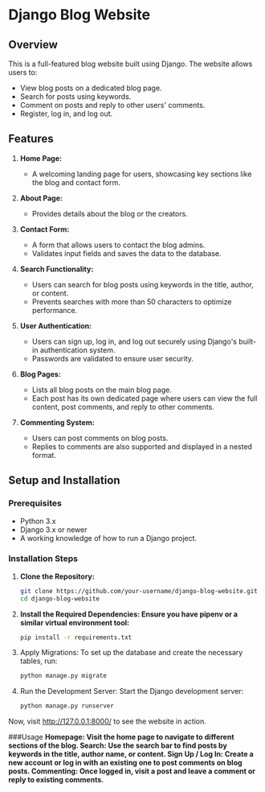 # Django Blog Website

## Overview

This is a full-featured blog website built using Django. The website allows users to:

- View blog posts on a dedicated blog page.
- Search for posts using keywords.
- Comment on posts and reply to other users' comments.
- Register, log in, and log out.

## Features

1. **Home Page:**
   - A welcoming landing page for users, showcasing key sections like the blog and contact form.

2. **About Page:**
   - Provides details about the blog or the creators.

3. **Contact Form:**
   - A form that allows users to contact the blog admins.
   - Validates input fields and saves the data to the database.

4. **Search Functionality:**
   - Users can search for blog posts using keywords in the title, author, or content.
   - Prevents searches with more than 50 characters to optimize performance.

5. **User Authentication:**
   - Users can sign up, log in, and log out securely using Django's built-in authentication system.
   - Passwords are validated to ensure user security.

6. **Blog Pages:**
   - Lists all blog posts on the main blog page.
   - Each post has its own dedicated page where users can view the full content, post comments, and reply to other comments.

7. **Commenting System:**
   - Users can post comments on blog posts.
   - Replies to comments are also supported and displayed in a nested format.

## Setup and Installation

### Prerequisites

- Python 3.x
- Django 3.x or newer
- A working knowledge of how to run a Django project.

### Installation Steps

1. **Clone the Repository:**
   ```bash
   git clone https://github.com/your-username/django-blog-website.git
   cd django-blog-website
2. **Install the Required Dependencies: Ensure you have pipenv or a similar virtual environment tool:**

   ```bash
   pip install -r requirements.txt
3. Apply Migrations: To set up the database and create the necessary tables, run:

   ```bash
   python manage.py migrate
4. Run the Development Server: Start the Django development server:

   ```bash
   python manage.py runserver
Now, visit http://127.0.0.1:8000/ to see the website in action.

###Usage
**Homepage: Visit the home page to navigate to different sections of the blog.
Search: Use the search bar to find posts by keywords in the title, author name, or content.
Sign Up / Log In: Create a new account or log in with an existing one to post comments on blog posts.
Commenting: Once logged in, visit a post and leave a comment or reply to existing comments.**
